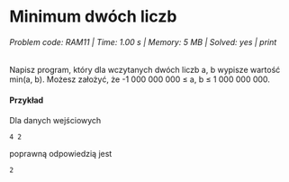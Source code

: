 # Minimum dwóch liczb
###### Problem code: RAM11 \| Time: 1.00 s \| Memory: 5 MB \| Solved: yes \| print

Napisz program, który dla wczytanych dwóch liczb a, b wypisze wartość min(a, b). Możesz założyć, że -1 000 000 000 ≤ a, b ≤ 1 000 000 000.

#### Przykład
Dla danych wejściowych

```
4 2
```
poprawną odpowiedzią jest

```
2
```
